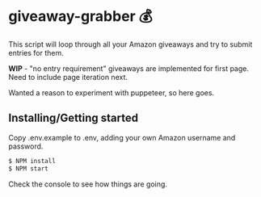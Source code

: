 # giveaway-grabber 💰

This script will loop through all your Amazon giveaways and try to submit entries for them. 

**WIP** - "no entry requirement" giveaways are implemented for first page. Need to include page iteration next.

Wanted a reason to experiment with puppeteer, so here goes.

## Installing/Getting started

Copy .env.example to .env, adding your own Amazon username and password.

```javascript
$ NPM install
$ NPM start
```

Check the console to see how things are going.
